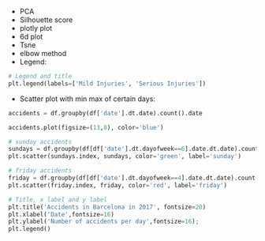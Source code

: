 * PCA
* Silhouette score
* plotly plot
* 6d plot
* Tsne
* elbow method
* Legend: 
``` python
# Legend and title
plt.legend(labels=['Mild Injuries', 'Serious Injuries'])
```
* Scatter plot with min max of certain days: 
``` python
accidents = df.groupby(df['date'].dt.date).count().date

accidents.plot(figsize=(13,8), color='blue')

# sunday accidents
sundays = df.groupby(df[df['date'].dt.dayofweek==6].date.dt.date).count().date
plt.scatter(sundays.index, sundays, color='green', label='sunday')

# friday accidents
friday = df.groupby(df[df['date'].dt.dayofweek==4].date.dt.date).count().date
plt.scatter(friday.index, friday, color='red', label='friday')

# Title, x label and y label
plt.title('Accidents in Barcelona in 2017', fontsize=20)
plt.xlabel('Date',fontsize=16)
plt.ylabel('Number of accidents per day',fontsize=16);
plt.legend()
```
